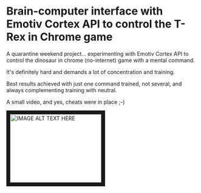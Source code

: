 # Brain-computer interface with Emotiv Cortex API to control the T-Rex in Chrome game

A quarantine weekend project... experimenting with Emotiv Cortex API to control the dinosaur in chrome (no-internet) game with a mental command.

It's definitely hard and demands a lot of concentration and training.

Best results achieved with just one command trained, not several, and always complementing training with neutral.

A small video, and yes, cheats were in place ;-)

<a href="http://www.youtube.com/watch?feature=player_embedded&v=VrekuGAf__M" target="_blank"><img src="http://img.youtube.com/vi/VrekuGAf__M/0.jpg" alt="IMAGE ALT TEXT HERE" width="240" height="180" border="10" /></a>


